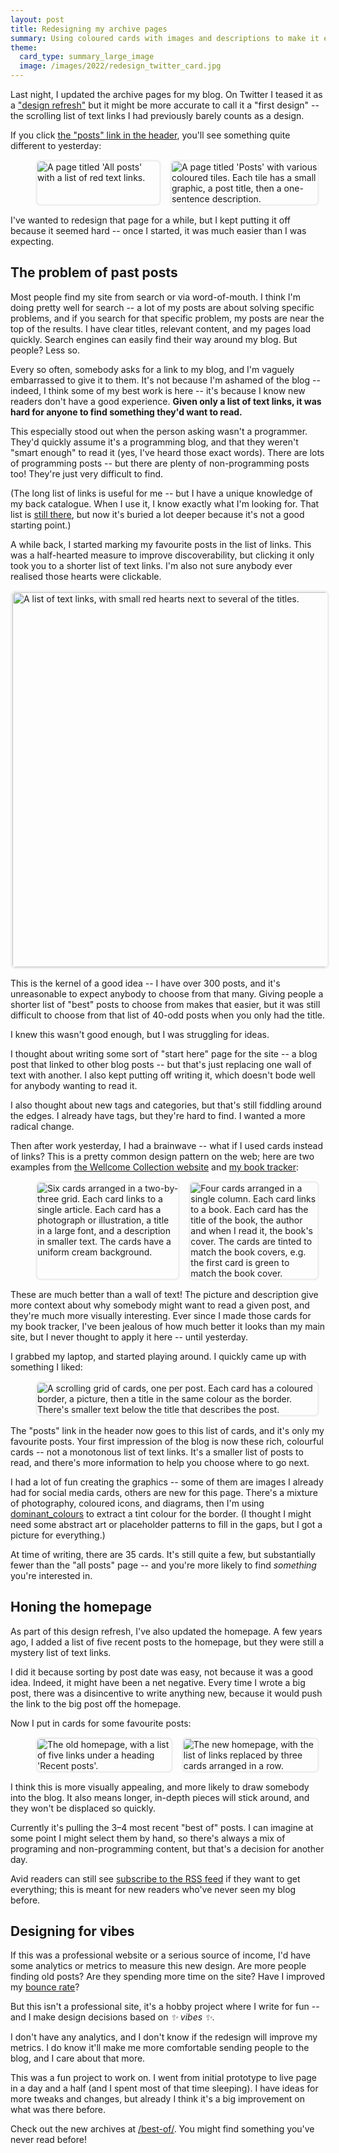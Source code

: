 ```yaml
---
layout: post
title: Redesigning my archive pages
summary: Using coloured cards with images and descriptions to make it easier to find posts in my back catalogue.
theme:
  card_type: summary_large_image
  image: /images/2022/redesign_twitter_card.jpg
---
```


Last night, I updated the archive pages for my blog.
On Twitter I teased it as a ["design refresh"][tease] but it might be more accurate to call it a "first design" -- the scrolling list of text links I had previously barely counts as a design.

[tease]: https://twitter.com/alexwlchan/status/1532029536258465795

If you click [the "posts" link in the header](/best-of/), you'll see something quite different to yesterday:

<style>
  img {
    border: 3px solid #f0f0f0;
    border-radius: 8px;
  }

  figure {
    width: 90%;
  }

  figure.two_up {
    display: grid;
    grid-template-columns: auto auto;
    grid-gap: 1em;
  }

  @media screen and (max-width: 600px) {
    figure {
      width: 100%;
    }
  }

  @media screen and (max-width: 450px) {
    figure.two_up {
      grid-template-columns: auto;
    }
  }
</style>

<figure class="two_up">
  <img src="/images/2022/all_posts_old.jpg" alt="A page titled 'All posts' with a list of red text links.">
  <img src="/images/2022/all_posts_new.jpg" alt="A page titled 'Posts' with various coloured tiles. Each tile has a small graphic, a post title, then a one-sentence description.">
</figure>

I've wanted to redesign that page for a while, but I kept putting it off because it seemed hard -- once I started, it was much easier than I was expecting.



## The problem of past posts

Most people find my site from search or via word-of-mouth.
I think I'm doing pretty well for search -- a lot of my posts are about solving specific problems, and if you search for that specific problem, my posts are near the top of the results.
I have clear titles, relevant content, and my pages load quickly.
Search engines can easily find their way around my blog.
But people?
Less so.

Every so often, somebody asks for a link to my blog, and I'm vaguely embarrassed to give it to them.
It's not because I'm ashamed of the blog -- indeed, I think some of my best work is here -- it's because I know new readers don't have a good experience.
**Given only a list of text links, it was hard for anyone to find something they'd want to read.**

This especially stood out when the person asking wasn't a programmer.
They'd quickly assume it's a programming blog, and that they weren't "smart enough" to read it (yes, I've heard those exact words).
There are lots of programming posts -- but there are plenty of non-programming posts too!
They're just very difficult to find.

(The long list of links is useful for me -- but I have a unique knowledge of my back catalogue.
When I use it, I know exactly what I'm looking for.
That list is [still there](/all-posts/), but now it's buried a lot deeper because it's not a good starting point.)

A while back, I started marking my favourite posts in the list of links.
This was a half-hearted measure to improve discoverability, but clicking it only took you to a shorter list of text links.
I'm also not sure anybody ever realised those hearts were clickable.

<img src="/images/2022/hearted_posts.png" style="width: 600px;" alt="A list of text links, with small red hearts next to several of the titles.">

This is the kernel of a good idea -- I have over 300 posts, and it's unreasonable to expect anybody to choose from that many.
Giving people a shorter list of "best" posts to choose from makes that easier, but it was still difficult to choose from that list of 40-odd posts when you only had the title.

I knew this wasn't good enough, but I was struggling for ideas.

I thought about writing some sort of "start here" page for the site -- a blog post that linked to other blog posts -- but that's just replacing one wall of text with another.
I also kept putting off writing it, which doesn't bode well for anybody wanting to read it.

I also thought about new tags and categories, but that's still fiddling around the edges.
I already have tags, but they're hard to find.
I wanted a more radical change.

Then after work yesterday, I had a brainwave -- what if I used cards instead of links?
This is a pretty common design pattern on the web; here are two examples from [the Wellcome Collection website][stories] and [my book tracker][books]:

[stories]: https://wellcomecollection.org/stories/
[books]: https://books.alexwlchan.net/

<figure class="two_up">
  <img src="/images/2022/wellcome_collection_cards.jpg" alt="Six cards arranged in a two-by-three grid. Each card links to a single article. Each card has a photograph or illustration, a title in a large font, and a description in smaller text. The cards have a uniform cream background.">
  <img src="/images/2022/books_cards.jpg" alt="Four cards arranged in a single column. Each card links to a book. Each card has the title of the book, the author and when I read it, the book's cover. The cards are tinted to match the book covers, e.g. the first card is green to match the book cover.">
</figure>

These are much better than a wall of text!
The picture and description give more context about why somebody might want to read a given post, and they're much more visually interesting.
Ever since I made those cards for my book tracker, I've been jealous of how much better it looks than my main site, but I never thought to apply it here -- until yesterday.

I grabbed my laptop, and started playing around.
I quickly came up with something I liked:

<figure>
  <img src="/images/2022/alexwlchan_cards.jpg" alt="A scrolling grid of cards, one per post. Each card has a coloured border, a picture, then a title in the same colour as the border. There's smaller text below the title that describes the post.">
</figure>

The "posts" link in the header now goes to this list of cards, and it's only my favourite posts.
Your first impression of the blog is now these rich, colourful cards -- not a monotonous list of text links.
It's a smaller list of posts to read, and there's more information to help you choose where to go next.

I had a lot of fun creating the graphics -- some of them are images I already had for social media cards, others are new for this page.
There's a mixture of photography, coloured icons, and diagrams, then I'm using [dominant_colours] to extract a tint colour for the border.
(I thought I might need some abstract art or placeholder patterns to fill in the gaps, but I got a picture for everything.)

<!-- The cards are laid out using [CSS Grid][grid], which I learnt while writing [a previous blog post][layout]. -->

At time of writing, there are 35 cards.
It's still quite a few, but substantially fewer than the "all posts" page -- and you're more likely to find *something* you're interested in.

[dominant_colours]: https://github.com/alexwlchan/dominant_colours
[grid]: https://developer.mozilla.org/en-US/docs/Web/CSS/CSS_Grid_Layout
[layout]: /2022/04/supposedly-simple-image-layout/



## Honing the homepage

As part of this design refresh, I've also updated the homepage.
A few years ago, I added a list of five recent posts to the homepage, but they were still a mystery list of text links.

I did it because sorting by post date was easy, not because it was a good idea.
Indeed, it might have been a net negative.
Every time I wrote a big post, there was a disincentive to write anything new, because it would push the link to the big post off the homepage.

Now I put in cards for some favourite posts:

<figure class="two_up">
  <img src="/images/2022/homepage_old.jpg" alt="The old homepage, with a list of five links under a heading 'Recent posts'.">
  <img src="/images/2022/homepage_new.jpg" alt="The new homepage, with the list of links replaced by three cards arranged in a row.">
</figure>

I think this is more visually appealing, and more likely to draw somebody into the blog.
It also means longer, in-depth pieces will stick around, and they won't be displaced so quickly.

Currently it's pulling the 3–4 most recent "best of" posts.
I can imagine at some point I might select them by hand, so there's always a  mix of programing and non-programming content, but that's a decision for another day.

Avid readers can still see [subscribe to the RSS feed](/atom.xml) if they want to get everything; this is meant for new readers who've never seen my blog before.



## Designing for vibes

If this was a professional website or a serious source of income, I'd have some analytics or metrics to measure this new design.
Are more people finding old posts?
Are they spending more time on the site?
Have I improved my [bounce rate]?

But this isn't a professional site, it's a hobby project where I write for fun -- and I make design decisions based on *✨&nbsp;vibes&nbsp;✨*.

I don't have any analytics, and I don't know if the redesign will improve my metrics.
I do know it'll make me more comfortable sending people to the blog, and I care about that more.

This was a fun project to work on.
I went from initial prototype to live page in a day and a half (and I spent most of that time sleeping).
I have ideas for more tweaks and changes, but already I think it's a big improvement on what was there before.

Check out the new archives at [/best-of/](/best-of/).
You might find something you've never read before!

[bounce rate]: https://en.wikipedia.org/wiki/Bounce_rate
